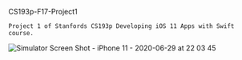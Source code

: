  CS193p-F17-Project1
 
	Project 1 of Stanfords CS193p Developing iOS 11 Apps with Swift course.

![Simulator Screen Shot - iPhone 11 - 2020-06-29 at 22 03 45](https://user-images.githubusercontent.com/59661625/86075400-e7abbd80-ba55-11ea-9742-3d86d6ebc4f5.png)




